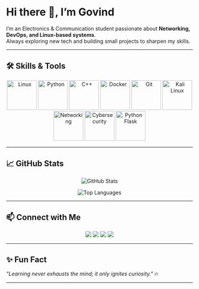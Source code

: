 # Hi there 👋, I’m Govind

I’m an Electronics & Communication student passionate about **Networking, DevOps, and Linux-based systems**.  
Always exploring new tech and building small projects to sharpen my skills.  

---

## 🛠 Skills & Tools
<p align="center">
  <img src="https://cdn.jsdelivr.net/gh/devicons/devicon/icons/linux/linux-original.svg" alt="Linux" width="80" height="80"/>
  <img src="https://cdn.jsdelivr.net/gh/devicons/devicon/icons/python/python-original.svg" alt="Python" width="80" height="80"/>
  <img src="https://cdn.jsdelivr.net/gh/devicons/devicon/icons/cplusplus/cplusplus-original.svg" alt="C++" width="80" height="80"/>
  <img src="https://cdn.jsdelivr.net/gh/devicons/devicon/icons/docker/docker-original.svg" alt="Docker" width="80" height="80"/>
  <img src="https://cdn.jsdelivr.net/gh/devicons/devicon/icons/git/git-original.svg" alt="Git" width="80" height="80"/>
  <img src="https://upload.wikimedia.org/wikipedia/commons/9/9f/Kali_Linux_Logo.png" alt="Kali Linux" width="80" height="80"/>
  <img src="https://upload.wikimedia.org/wikipedia/commons/e/e8/Network_icon.png" alt="Networking" width="80" height="80"/>
  <img src="https://upload.wikimedia.org/wikipedia/commons/6/69/Cybersecurity_icon.png" alt="Cybersecurity" width="80" height="80"/>
  <img src="https://cdn.jsdelivr.net/gh/devicons/devicon/icons/python/python-original.svg" alt="Python Flask" width="80" height="80"/>
</p>

---

## 📈 GitHub Stats

<p align="center">
  <img src="https://github-readme-stats.vercel.app/api?username=govind0911&show_icons=true&theme=radical" alt="GitHub Stats"/>
</p>

<p align="center">
  <img src="https://github-readme-stats.vercel.app/api/top-langs/?username=govind0911&layout=compact&theme=radical" alt="Top Languages"/>
</p>

---

## 📫 Connect with Me

<p align="center">
  <a href="https://instagram.com/govind.h1"><img src="https://img.shields.io/badge/Instagram-E4405F?style=for-the-badge&logo=instagram&logoColor=white"/></a>
  <a href="https://linkedin.com/in/govind-h-2007x"><img src="https://img.shields.io/badge/LinkedIn-0A66C2?style=for-the-badge&logo=linkedin&logoColor=white"/></a>
  <a href="https://www.buymeacoffee.com/govind.h1"><img src="https://img.shields.io/badge/BuyMeACoffee-FFDD00?style=for-the-badge&logo=buy-me-a-coffee&logoColor=black"/></a>
  <a href="https://twitter.com/lonely_drew"><img src="https://img.shields.io/badge/Twitter-1DA1F2?style=for-the-badge&logo=twitter&logoColor=white"/></a>
</p>

---

## ✨ Fun Fact

_"Learning never exhausts the mind; it only ignites curiosity."_ 🔥

---

